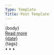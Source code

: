 ```yaml
---
Type: Template
Title: Post Template
---
```


<!-- Post Template -->
<!-- Weblog.lol/configuration/post-template.md -->
<article>
  {body}
  <aside class="post-meta">
    <a class="post-link" href="{location}">Read more</a>
  </aside>
  <aside class="post-info">
    <a href="{location}"><i class="fa-solid fa-clock"></i> {date}</a>
  </aside>
  <aside class="post-tags">
    {tags}
  </aside>
</article>
<span class="divider">&bull; &bull; &bull;</span>
